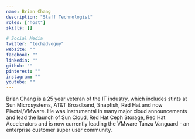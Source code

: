 ```yaml
---
name: Brian Chang
description: "Staff Technologist"
roles: ["host"]
skills: []

# Social Media
twitter: "techadvoguy"
website: ""
facebook: ""
linkedin: ""
github: ""
pinterest: ""
instagram: ""
youtube: ""
---
```


Brian Chang is a 25 year veteran of the IT industry, which includes stints at Sun Microsystems, AT&T Broadband, Snapfish, Red Hat and now Pivotal/VMware. He was instrumental in many major cloud announcements and lead the launch of Sun Cloud, Red Hat Ceph Storage, Red Hat Accelerators and is now currently leading the VMware Tanzu Vanguard - an enterprise customer super user community.

<!--more-->
